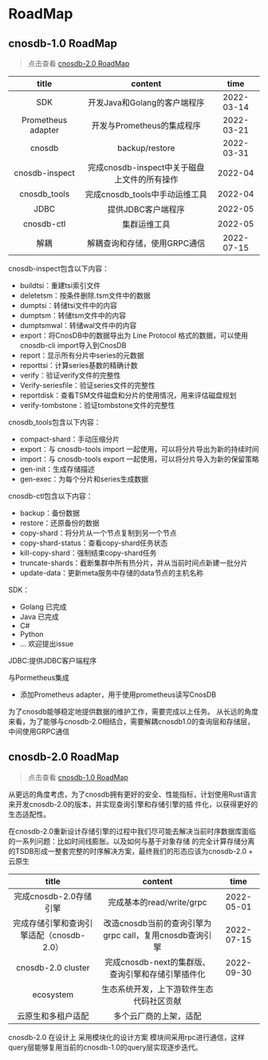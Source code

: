 # RoadMap

## cnosdb-1.0 RoadMap
> 点击查看 [cnosdb-2.0 RoadMap](#cnosdb-20-roadmap)

|       title        |            content            |    time    |
|:------------------:|:-----------------------------:|:----------:|
|        SDK         |      开发Java和Golang的客户端程序      | 2022-03-14  |
| Prometheus adapter |      开发与Prometheus的集成程序        | 2022-03-21  |
|     cnosdb         |          backup/restore             | 2022-03-31  |
|   cnosdb-inspect   | 完成cnosdb-inspect中关于磁盘上文件的所有操作 | 2022-04 |
|    cnosdb_tools    |     完成cnosdb_tools中手动运维工具     | 2022-04   |
|      JDBC          |         提供JDBC客户端程序            |  2022-05     |
|     cnosdb-ctl     |            集群运维工具             |    2022-05   |
|         解耦        |       解耦查询和存储，使用GRPC通信        | 2022-07-15 |

cnosdb-inspect包含以下内容：
- buildtsi：重建tsi索引文件
- deletetsm：按条件删除.tsm文件中的数据
- dumptsi：转储tsi文件中的内容
- dumptsm：转储tsm文件中的内容
- dumptsmwal：转储wal文件中的内容
- export：将CnosDB中的数据导出为 Line Protocol 格式的数据，可以使用cnosdb-cli import导入到CnosDB
- report：显示所有分片中series的元数据
- reporttsi：计算series基数的精确计数
- verify：验证verify文件的完整性
- Verify-seriesfile：验证series文件的完整性
- reportdisk：查看TSM文件磁盘和分片的使用情况，用来评估磁盘规划
- verify-tombstone：验证tombstone文件的完整性

cnosdb_tools包含以下内容：
- compact-shard：手动压缩分片
- export：与 cnosdb-tools import 一起使用，可以将分片导出为新的持续时间
- import：与 cnosdb-tools export 一起使用，可以将分片导入为新的保留策略
- gen-init：生成存储描述
- gen-exec：为每个分片和series生成数据

cnosdb-ctl包含以下内容：
- backup：备份数据
- restore：还原备份的数据
- copy-shard：将分片从一个节点复制到另一个节点
- copy-shard-status：查看copy-shard任务状态
- kill-copy-shard：强制结束copy-shard任务
- truncate-shards：截断集群中所有热分片，并从当前时间点新建一批分片
- update-data：更新meta服务中存储的data节点的主机名称

SDK：
- Golang 已完成
- Java   已完成
- C#
- Python
- ... 欢迎提出issue

JDBC:提供JDBC客户端程序


与Pormetheus集成
- 添加Prometheus adapter，用于使用prometheus读写CnosDB

为了cnosdb能够稳定地提供数据的维护工作，需要完成以上任务。
从长远的角度来看，为了能够与cnosdb-2.0相结合，需要解耦cnosdb1.0的查询层和存储层，中间使用GRPC通信






## cnosdb-2.0 RoadMap
> 点击查看 [cnosdb-1.0 RoadMap](#cnosdb-10-roadmap)

从更远的角度考虑，为了cnosdb拥有更好的安全、性能指标，计划使用Rust语言来开发cnosdb-2.0的版本，并实现查询引擎和存储引擎的插
件化，以获得更好的生态适配性。

在cnosdb-2.0重新设计存储引擎的过程中我们尽可能去解决当前时序数据库面临的一系列问题：比如时间线膨胀。以及如何与基于对象存储
的完全计算存储分离的TSDB形成一整套完整的时序解决方案，最终我们的形态应该为cnosdb-2.0 + 云原生

| title | content | time |
| :---: | :---: | :---: |
| 完成cnosdb-2.0存储引擎 | 完成基本的read/write/grpc | 2022-05-01 |
| 完成存储引擎和查询引擎适配（cnosdb-2.0） | 改造cnosdb当前的查询引擎为grpc call，复用cnosdb查询引擎 | 2022-07-15 |
| cnosdb-2.0 cluster | 完成cnosdb-next的集群版、查询引擎和存储引擎插件化 | 2022-09-30 |
| ecosystem | 生态系统开发，上下游软件生态代码社区贡献 |  |
| 云原生和多租户适配 | 多个云厂商的上架，适配 |  |

cnosdb-2.0 在设计上 采用模块化的设计方案 模块间采用rpc进行通信，这样query层能够复用当前的cnosdb-1.0的query层实现逐步迭代。
